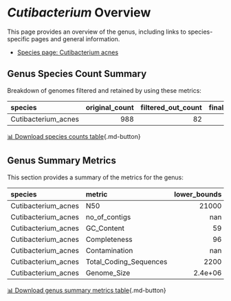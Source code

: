 # *Cutibacterium* Overview
This page provides an overview of the genus, including links to species-specific pages and general information.

- [Species page: Cutibacterium acnes](Cutibacterium_acnes/index.md)
## Genus Species Count Summary
Breakdown of genomes filtered and retained by using these metrics:

| species             |   original_count |   filtered_out_count |   final_count |
|:--------------------|-----------------:|---------------------:|--------------:|
| Cutibacterium_acnes |              988 |                   82 |           906 |


[📊 Download species counts table](species_counts.csv){.md-button}
## Genus Summary Metrics
This section provides a summary of the metrics for the genus:

| species             | metric                 |   lower_bounds |   upper_bounds |
|:--------------------|:-----------------------|---------------:|---------------:|
| Cutibacterium_acnes | N50                    |    21000       |      nan       |
| Cutibacterium_acnes | no_of_contigs          |      nan       |      230       |
| Cutibacterium_acnes | GC_Content             |       59       |       61       |
| Cutibacterium_acnes | Completeness           |       96       |      nan       |
| Cutibacterium_acnes | Contamination          |      nan       |        3       |
| Cutibacterium_acnes | Total_Coding_Sequences |     2200       |     2600       |
| Cutibacterium_acnes | Genome_Size            |        2.4e+06 |        2.7e+06 |


[📊 Download genus summary metrics table](genus_summary_metrics.csv){.md-button}
